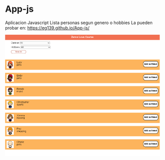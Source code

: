 # App-js
Aplicacion Javascript
Lista personas segun genero o hobbies
La pueden probar en: https://eg139.github.io/App-js/

![](Captura.PNG)
